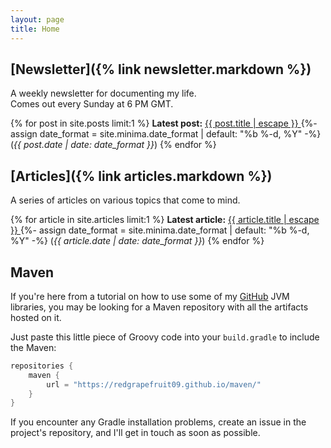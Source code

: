 ```yaml
---
layout: page
title: Home
---
```


## [Newsletter]({% link newsletter.markdown %})

A weekly newsletter for documenting my life.\
Comes out every Sunday at 6 PM GMT.

{% for post in site.posts limit:1 %}
<b>Latest post:</b> 
<a href="{{ post.url | relative_url }}">
{{ post.title | escape }}
</a>
{%- assign date_format = site.minima.date_format | default: "%b %-d, %Y" -%}
(<i>{{ post.date | date: date_format }}</i>)
{% endfor %}

## [Articles]({% link articles.markdown %})

A series of articles on various topics that come to mind.

{% for article in site.articles limit:1 %}
<b>Latest article:</b>
<a href="{{ article.url | relative_url }}">
{{ article.title | escape }}
</a>
{%- assign date_format = site.minima.date_format | default: "%b %-d, %Y" -%}
(<i>{{ article.date | date: date_format }}</i>)
{% endfor %}

## Maven

If you're here from a tutorial on how to use some of my [GitHub](https://github.com/RedGrapefruit09) JVM libraries,
you may be looking for a Maven repository with all the artifacts hosted on it.

Just paste this little piece of Groovy code into your `build.gradle` to include the Maven:
```groovy
repositories {
    maven {
        url = "https://redgrapefruit09.github.io/maven/"
    }
}
```

If you encounter any Gradle installation problems, create an issue in the project's repository, and I'll get in
touch as soon as possible.
